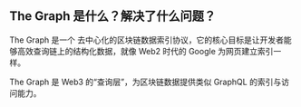 ## The Graph 是什么？解决了什么问题？

The Graph 是一个 去中心化的区块链数据索引协议，它的核心目标是让开发者能够高效查询链上的结构化数据，就像 Web2 时代的 Google 为网页建立索引一样。

The Graph 是 Web3 的“查询层”，为区块链数据提供类似 GraphQL 的索引与访问能力。